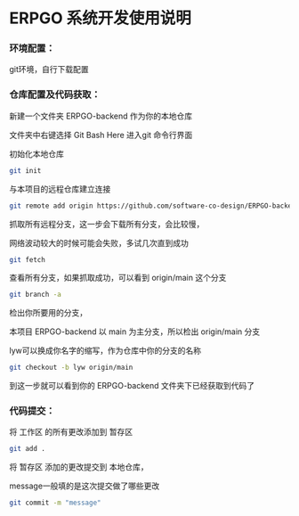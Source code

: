 # ERPGO 系统开发使用说明

### 环境配置：

git环境，自行下载配置



### 仓库配置及代码获取：

新建一个文件夹 ERPGO-backend 作为你的本地仓库

文件夹中右键选择 Git Bash Here 进入git 命令行界面

初始化本地仓库

```bash
git init
```
与本项目的远程仓库建立连接

```bash
git remote add origin https://github.com/software-co-design/ERPGO-backend.git
```
抓取所有远程分支，这一步会下载所有分支，会比较慢，

网络波动较大的时候可能会失败，多试几次直到成功

```bash
git fetch
```
查看所有分支，如果抓取成功，可以看到 origin/main 这个分支

``` bash
git branch -a
```

检出你所要用的分支，

本项目 ERPGO-backend 以 main 为主分支，所以检出 origin/main 分支

lyw可以换成你名字的缩写，作为仓库中你的分支的名称

```bash
git checkout -b lyw origin/main
```

到这一步就可以看到你的 ERPGO-backend 文件夹下已经获取到代码了

### 代码提交：

将 工作区 的所有更改添加到 暂存区

``` bash
git add .
```

将 暂存区 添加的更改提交到 本地仓库，

message一般填的是这次提交做了哪些更改

``` bash
git commit -m "message"
```

